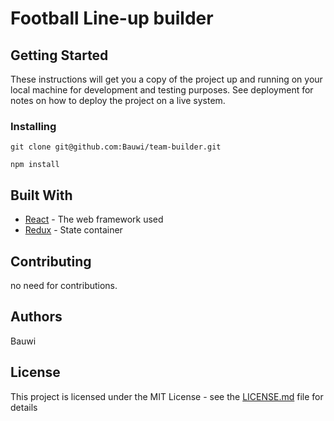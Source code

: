 # Football Line-up builder

## Getting Started

These instructions will get you a copy of the project up and running on your local machine for development and testing purposes. See deployment for notes on how to deploy the project on a live system.

### Installing

```
git clone git@github.com:Bauwi/team-builder.git
```

```
npm install
```

## Built With

* [React](https://reactjs.org/) - The web framework used
* [Redux](https://redux.js.org/) - State container

## Contributing

no need for contributions.

## Authors

Bauwi

## License

This project is licensed under the MIT License - see the [LICENSE.md](LICENSE.md) file for details
